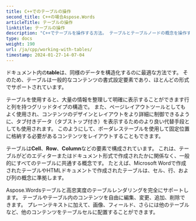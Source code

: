 ```yaml
---
title: C++でのテーブルの操作
second_title: C++の場合Aspose.Words
articleTitle: テーブルの操作
linktitle: テーブルの操作
description: "C++でテーブルを操作する方法。 テーブルとテーブルノードの概念を操作するには、次の手順を実行します C++の場合Aspose.Words."
type: docs
weight: 190
url: /ja/cpp/working-with-tables/
timestamp: 2024-01-27-14-07-04
---
```


ドキュメント内の**table**は、同様のデータを構造化するのに最適な方法です。 そのため、テーブルは一般的なコンテンツの書式設定要素であり、ほとんどの形式でサポートされています。

テーブルを使用すると、大量の情報を整理して明確に表示することができます行と列を持つグリッドタイプの構造で。 また、ページレイアウトツールとしてもよく使用され、コンテンツのデザインとレイアウトをより詳細に制御できるように、タブ付きデータ（タブストップ付き）を表示するためのより良い代替手段としても使用されます。 このようにして、ボーダレステーブルを使用して固定位置に格納する必要があるコンテンツをレイアウトすることもできます。

テーブルは**Cell**、**Row**、**Column**などの要素で構成されています。 これは、テーブルがどのエディターまたはドキュメント形式で作成されたかに関係なく、一般的にすべてのテーブルに共通する概念です。 たとえば、Microsoft Wordで作成されたテーブルやHTMLドキュメントで作成されたテーブルは、セル、行、および列の概念に準拠します。

Aspose.Wordsテーブルと高忠実度のテーブルレンダリングを完全にサポートします。 テーブルやテーブル内のコンテンツを自由に編集、変更、追加、削除できます。 プレーンテキストに加えて、画像、フィールド、さらには他のテーブルなど、他のコンテンツをテーブルセルに配置することができます。
